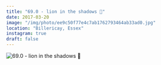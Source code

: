 ```yaml
---
title: "69.0 - lion in the shadows 🦁"
date: 2017-03-20
image: "/img/photo/ee9c50f77e4c7ab1762793464ab33ad0.jpg"
location: "Billericay, Essex"
instagram: true
draft: false
---
```


![69.0 - lion in the shadows 🦁](/img/photo/ee9c50f77e4c7ab1762793464ab33ad0.jpg)
